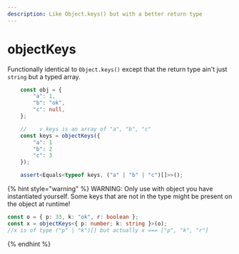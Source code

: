 ```yaml
---
description: Like Object.keys() but with a better return type
---
```


# objectKeys

Functionally identical to `Object.keys()` except that the return type ain't just `string` but a typed array.

```typescript
    const obj = {
        "a": 1,
        "b": "ok",
        "c": null,
    };

    //    v keys is an array of "a", "b", "c"
    const keys = objectKeys({
        "a": 1
        "b": 2
        "c": 3
    });

    assert<Equals<typeof keys, ("a" | "b" | "c")[]>>();
```

{% hint style="warning" %}
WARNING: Only use with object you have instantiated yourself. Some keys that are not in the type might be present on the object at runtime!&#x20;

```typescript
const o = { p: 33, k: "ok", r: boolean };
const x = objectKeys<{ p: number; k: string }>(o);
//x is of type ("p" | "k")[] but actually x === ["p", "k", "r"]
```

{% endhint %}
